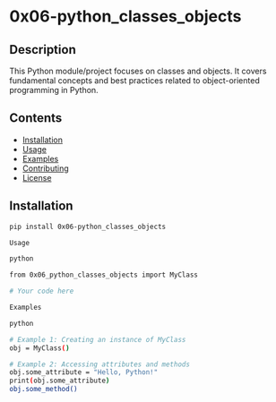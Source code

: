 # 0x06-python_classes_objects

## Description

This Python module/project focuses on classes and objects. It covers fundamental concepts and best practices related to object-oriented programming in Python.

## Contents

- [Installation](#installation)
- [Usage](#usage)
- [Examples](#examples)
- [Contributing](#contributing)
- [License](#license)

## Installation

```bash
pip install 0x06-python_classes_objects

Usage

python

from 0x06_python_classes_objects import MyClass

# Your code here

Examples

python

# Example 1: Creating an instance of MyClass
obj = MyClass()

# Example 2: Accessing attributes and methods
obj.some_attribute = "Hello, Python!"
print(obj.some_attribute)
obj.some_method()


